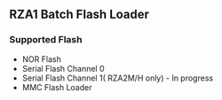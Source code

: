 ## RZA1 Batch Flash Loader

### Supported Flash

- NOR Flash
- Serial Flash Channel 0
- Serial Flash Channel 1( RZA2M/H only) - In progress
- MMC Flash Loader